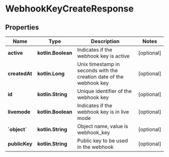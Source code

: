 
# WebhookKeyCreateResponse

## Properties
Name | Type | Description | Notes
------------ | ------------- | ------------- | -------------
**active** | **kotlin.Boolean** | Indicates if the webhook key is active |  [optional]
**createdAt** | **kotlin.Long** | Unix timestamp in seconds with the creation date of the webhook key |  [optional]
**id** | **kotlin.String** | Unique identifier of the webhook key |  [optional]
**livemode** | **kotlin.Boolean** | Indicates if the webhook key is in live mode |  [optional]
**&#x60;object&#x60;** | **kotlin.String** | Object name, value is webhook_key |  [optional]
**publicKey** | **kotlin.String** | Public key to be used in the webhook |  [optional]



